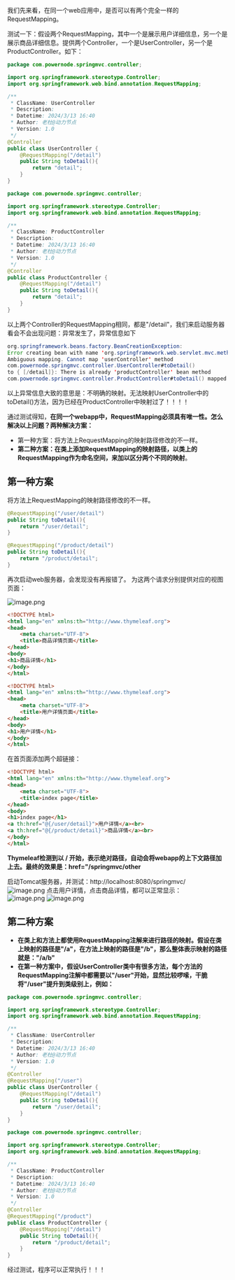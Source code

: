 我们先来看，在同一个web应用中，是否可以有两个完全一样的RequestMapping。

测试一下：假设两个RequestMapping，其中一个是展示用户详细信息，另一个是展示商品详细信息。提供两个Controller，一个是UserController，另一个是ProductController。如下：
```java
package com.powernode.springmvc.controller;

import org.springframework.stereotype.Controller;
import org.springframework.web.bind.annotation.RequestMapping;

/**
 * ClassName: UserController
 * Description:
 * Datetime: 2024/3/13 16:40
 * Author: 老杜@动力节点
 * Version: 1.0
 */
@Controller
public class UserController {
    @RequestMapping("/detail")
    public String toDetail(){
        return "detail";
    }
}

```
```java
package com.powernode.springmvc.controller;

import org.springframework.stereotype.Controller;
import org.springframework.web.bind.annotation.RequestMapping;

/**
 * ClassName: ProductController
 * Description:
 * Datetime: 2024/3/13 16:40
 * Author: 老杜@动力节点
 * Version: 1.0
 */
@Controller
public class ProductController {
    @RequestMapping("/detail")
    public String toDetail(){
        return "detail";
    }
}

```
以上两个Controller的RequestMapping相同，都是"/detail"，我们来启动服务器看会不会出现问题：异常发生了，异常信息如下
```java
org.springframework.beans.factory.BeanCreationException: 
Error creating bean with name 'org.springframework.web.servlet.mvc.method.annotation.RequestMappingHandlerMapping': 
Ambiguous mapping. Cannot map 'userController' method 
com.powernode.springmvc.controller.UserController#toDetail()
to { [/detail]}: There is already 'productController' bean method
com.powernode.springmvc.controller.ProductController#toDetail() mapped.
```
以上异常信息大致的意思是：不明确的映射。无法映射UserController中的toDetail()方法，因为已经在ProductController中映射过了！！！！

通过测试得知，**在同一个webapp中，RequestMapping必须具有唯一性。怎么解决以上问题？两种解决方案：**
- 第一种方案：将方法上RequestMapping的映射路径修改的不一样。
- **第二种方案：在类上添加RequestMapping的映射路径，以类上的RequestMapping作为命名空间，来加以区分两个不同的映射**。

## 第一种方案
将方法上RequestMapping的映射路径修改的不一样。
```java
@RequestMapping("/user/detail")
public String toDetail(){
    return "/user/detail";
}
```
```java
@RequestMapping("/product/detail")
public String toDetail(){
    return "/product/detail";
}
```
再次启动web服务器，会发现没有再报错了。
为这两个请求分别提供对应的视图页面：

![image.png](https://cdn.nlark.com/yuque/0/2024/png/21376908/1710321603074-a058da54-46c1-45c2-9a16-08759212e879.png#averageHue=%23ecf0f9&clientId=u536eeef9-a13d-4&from=paste&height=218&id=u5429a195&originHeight=218&originWidth=301&originalType=binary&ratio=1&rotation=0&showTitle=false&size=12656&status=done&style=none&taskId=ud67c1285-e182-45fd-901a-220c180f602&title=&width=301)
```html
<!DOCTYPE html>
<html lang="en" xmlns:th="http://www.thymeleaf.org">
<head>
    <meta charset="UTF-8">
    <title>商品详情页面</title>
</head>
<body>
<h1>商品详情</h1>
</body>
</html>
```
```html
<!DOCTYPE html>
<html lang="en" xmlns:th="http://www.thymeleaf.org">
<head>
    <meta charset="UTF-8">
    <title>用户详情页面</title>
</head>
<body>
<h1>用户详情</h1>
</body>
</html>
```
在首页面添加两个超链接：
```html
<!DOCTYPE html>
<html lang="en" xmlns:th="http://www.thymeleaf.org">
<head>
    <meta charset="UTF-8">
    <title>index page</title>
</head>
<body>
<h1>index page</h1>
<a th:href="@{/user/detail}">用户详情</a><br>
<a th:href="@{/product/detail}">商品详情</a><br>
</body>
</html>
```
**Thymeleaf检测到以 / 开始，表示绝对路径，自动会将webapp的上下文路径加上去。最终的效果是：href="/springmvc/other**

启动Tomcat服务器，并测试：http://localhost:8080/springmvc/  
![image.png](https://cdn.nlark.com/yuque/0/2024/png/21376908/1710321765401-8615ea50-6537-4a23-9c28-e91cf8d3a957.png#averageHue=%23f9f8f8&clientId=u536eeef9-a13d-4&from=paste&height=257&id=u543e5fcb&originHeight=257&originWidth=398&originalType=binary&ratio=1&rotation=0&showTitle=false&size=13138&status=done&style=none&taskId=u21bda0b6-2b24-4cf4-b8e0-24407d75886&title=&width=398)
点击用户详情，点击商品详情，都可以正常显示：  
![image.png](https://cdn.nlark.com/yuque/0/2024/png/21376908/1710323998528-e38bedfd-8915-4dd5-a5ff-47c7f65df143.png#averageHue=%23d5b281&clientId=ub006eeb4-d5e7-4&from=paste&height=219&id=u353f7f40&originHeight=219&originWidth=493&originalType=binary&ratio=1&rotation=0&showTitle=false&size=11545&status=done&style=none&taskId=ub7bf346b-8e18-48bf-b338-5cf89bc4193&title=&width=493)
![image.png](https://cdn.nlark.com/yuque/0/2024/png/21376908/1710324010676-719ba465-0cc1-49bf-a9e6-3d1375dfdc65.png#averageHue=%23f7f7f6&clientId=ub006eeb4-d5e7-4&from=paste&height=241&id=u66baa171&originHeight=241&originWidth=402&originalType=binary&ratio=1&rotation=0&showTitle=false&size=11385&status=done&style=none&taskId=u0a5f7eac-1eca-44f3-bfeb-93abbb39cb4&title=&width=402)


## 第二种方案

* **在类上和方法上都使用RequestMapping注解来进行路径的映射。假设在类上映射的路径是"/a"，在方法上映射的路径是"/b"，那么整体表示映射的路径就是："/a/b"**
* **在第一种方案中，假设UserController类中有很多方法，每个方法的 RequestMapping注解中都需要以"/user"开始，显然比较啰嗦，干脆将"/user"提升到类级别上，例如：**
```java
package com.powernode.springmvc.controller;

import org.springframework.stereotype.Controller;
import org.springframework.web.bind.annotation.RequestMapping;

/**
 * ClassName: UserController
 * Description:
 * Datetime: 2024/3/13 16:40
 * Author: 老杜@动力节点
 * Version: 1.0
 */
@Controller
@RequestMapping("/user")
public class UserController {
    @RequestMapping("/detail")
    public String toDetail(){
        return "/user/detail";
    }
}

```
```java
package com.powernode.springmvc.controller;

import org.springframework.stereotype.Controller;
import org.springframework.web.bind.annotation.RequestMapping;

/**
 * ClassName: ProductController
 * Description:
 * Datetime: 2024/3/13 16:40
 * Author: 老杜@动力节点
 * Version: 1.0
 */
@Controller
@RequestMapping("/product")
public class ProductController {
    @RequestMapping("/detail")
    public String toDetail(){
        return "/product/detail";
    }
}

```
经过测试，程序可以正常执行！！！

